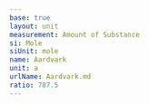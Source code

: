 ```yaml
---
base: true
layout: unit
measurement: Amount of Substance
si: Mole
siUnit: mole
name: Aardvark
unit: a
urlName: Aardvark.md
ratio: 787.5
---
```

